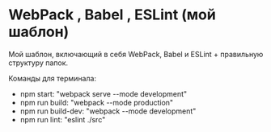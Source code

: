 # WebPack , Babel , ESLint (мой шаблон)

Мой шаблон, включающий в себя WebPack, Babel и ESLint + правильную структуру папок.

Команды для терминала:
- npm start: "webpack serve --mode development"
- npm run build: "webpack --mode production"
- npm run build-dev: "webpack --mode development"
- npm run lint: "eslint ./src"